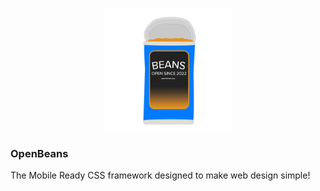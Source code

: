 <p align="center">
  <img width="200px" align="center" src="/assets/logo.png">
  <h3>OpenBeans</h3>
  <p>The Mobile Ready CSS framework designed to make web design simple!</p>
</p>

